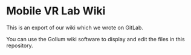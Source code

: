 # Mobile VR Lab Wiki

This is an export of our wiki which we wrote on GitLab.

You can use the Gollum wiki software to display and edit the files in this repository.
